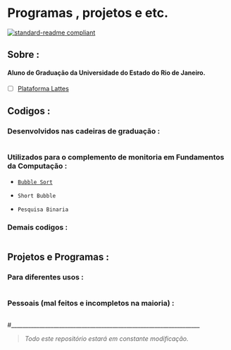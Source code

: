 # Programas , projetos e etc.
[![standard-readme compliant](https://img.shields.io/badge/standard--readme-OK-green.svg?style=flat-square)](https://github.com/RichardLitt/standard-readme)


## Sobre :

#### Aluno de Graduação da Universidade do Estado do Rio de Janeiro.

- [ ] [Plataforma Lattes](http://lattes.cnpq.br/5139936188503438)



## Codigos :


###    Desenvolvidos nas cadeiras de graduação :

```

```

###   Utilizados para o complemento de monitoria em Fundamentos da Computação :

- [`Bubble Sort`](https://github.com/PedroIvoMarques/FundComp/blob/master/Algoritimos/Bsort.py)

- `Short Bubble`

- `Pesquisa Binaria`

###   Demais codigos :
```

```


## Projetos e Programas :

### Para diferentes usos :
```

```

###  Pessoais (mal feitos e incompletos na maioria) :
```

```


#___________________________________________________________________

>*Todo este repositório estará em constante modificação.*
